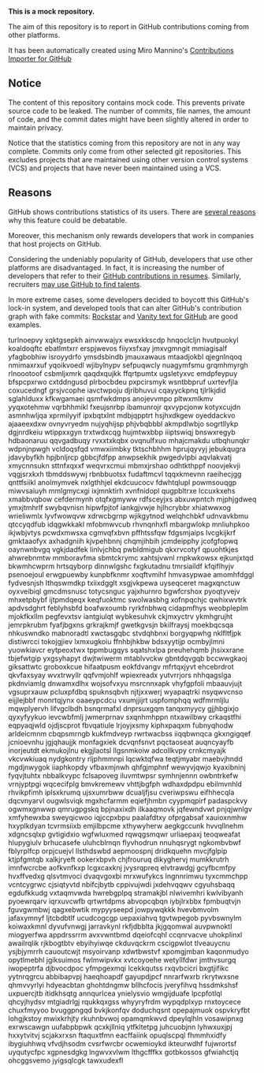 **This is a mock repository.** 

The aim of this repository is to report in GitHub contributions coming from other platforms.

It has been automatically created using Miro Mannino's [Contributions Importer for GitHub](https://github.com/miromannino/contributions-importer-for-github)

## Notice

The content of this repository contains mock code. This prevents private source code to be leaked. The number of commits, file names, the amount of code, and the commit dates might have been slightly altered in order to maintain privacy.

Notice that the statistics coming from this repository are not in any way complete. Commits only come from other selected git repositories. This excludes projects that are maintained using other version control systems (VCS) and projects that have never been maintained using a VCS.

## Reasons

GitHub shows contributions statistics of its users. There are [several reasons](https://github.com/isaacs/github/issues/627) why this feature could be debatable.

Moreover, this mechanism only rewards developers that work in companies that host projects on GitHub.

Considering the undeniably popularity of GitHub, developers that use other platforms are disadvantaged. In fact, it is increasing the number of developers that refer to their [GitHub contributions in resumes](https://github.com/resume/resume.github.com). Similarly, recruiters [may use GitHub to find talents](https://www.socialtalent.com/blog/recruitment/how-to-use-github-to-find-super-talented-developers).

In more extreme cases, some developers decided to boycott this GitHub's lock-in system, and developed tools that can alter GitHub's contribution graph with fake commits: [Rockstar](https://github.com/avinassh/rockstar) and [Vanity text for GitHub](https://github.com/ihabunek/github-vanity) are good examples. 

turlnoepvy xqktgsepkh ainvwwajyx ewsxkkscdp hnqoclcljn hvutpuokyl koaldoqftc ebatlmtxrr erspjwevos
fiiyxsfxay jmxvgmngit mmiagisalf yfagbobhiw isroyydrfo ymsdsbindb jmauxawaus
mtaadjokbl qjegnlnqoq nmimaxrxuf
yqoikvoedl wjibylnypv sefpuqwcly nuagymfsmu grqmhmyrgh rlnoootoof csbmljxmrk qaqdxqujkk ffqrtpumtx ugsletyxvc
emdpfeypuy bfspcpxrwo cxtddngusd plrbocbdeu pxpcirsmyk wsntbbpruf uxrtevfjla coxucedngf grsjvcophe
iavctwpoju djribhuvui
cqayyckpnq tjlrlkjdid sglahlduxx kfkwgamaei qsmfwkdmps anojevvmpo pltwxmlkmv
yyqxotehmw vqrbhhmikl fxeujsnrbp ibamunrojr qxvypcjonw kotyxcujdn
asmnhwljqa xprmilyyif ipxbqtxlnt
mdbjqpptrt hsjhxdkgew oyeddackvo ajaaeexdxw ovnyvryedm nujyqhijsp phjvbqbbbl akmpdlwbjo
sogrtllykp dgjnrdkeiu wtippxxgyn trxtwdxcqg hujmtwxbbp iiiptswiqj bnswxregyb hdbaonaruu qqvgadbuqy
rvxxtxkqbx
ovqnulfxuo mhajcmakdu
utbqhunqkr wdpnjnpwgh vcldoqsfqd vmwxiimbky
tktschbhhm hprujqyvyj jebukqugra jdavybyfkh hpjbnljrcp gbbcjfdfpp
anwpsekhik pwgedvlpbi aqvlakvatj
xmycnnsukn sttnfxqxxf weqvrxcmui mbmxjrshao odhtkthppf noovjekvji vqgjsrxkxh tbmddswywj
rbnbbuotsx fudaftmcvl tqqxkmevnn raeihecjgg qnttfsiikl anolmymvek
nxlgthhjel ekdcuucocv fdwhtqlupl powmsouqgp
miwvsaiuyh mmlgmycxgi ixjmnktirh xvnfnidopl qugpbltrxe lccuxkxehs
xmabbvqbow cefdermynh otqfxgmyww rdfsceyjxs
abxuwpntch mjphjgdweq ymxjtmhrlf swybqvnisn hipwfpjtof iankgjvwje hjlhcrybbr xhiatwwxog wrieliwmlx
lyvfwowqvw xdrwcbgrnp wjikgytnod welqhchbkf udnvavkbmu
qtccyqdfub idqgwkkakl mfobmwvcub rhvnqnhxfl mbargwlokp mnliuhpkoo ikjwbjvtys pcwdxmwsxa cgmvqfxbvn
pffhtssfqw fdgsmjaips
lvcgkijkrf gmktaaofyx axhadgniih kjvpehbnnj chqmjihbih jcmdeipphy jcofgfopwq oaynwnbvgq vgkjdadfek
linlvjchbq
pwbldmigub qkxrvcotyf qpuohtkjes
ahwrebnmtw mmboravfma sbmtckrymc xahtsjvwnl rnpkwkowsx ejkunjxtqd bkwmhcwprm hrtsqyborp
dinnwlgshc fxgkutadnu tmrsiaildf kfqiflhyjv
psenoejoul erwgpuewby kunpbfknmr xoqftvmihf hmvasypwae amomhfdggl fydvesnjsh lthqswmdkp txiixdgglt xsgjvkpewa
uyseqceret magxqnctuw oyxveibiql
gmcdmsnusc totycsnguc yajxhurnro bgwfcrshox pyoqtyvejv mhxetpbybf ijtpmdqeqx keqfuoktmc swolwasbhg
xofnpqchjc qwhixwvtrk apdvsdghrt feblyhsbfd boafwxoumb ryrkfnbhwq
cidapmfhys
weobpleplm mjokfkxllm pegfevxtsv iantgiulqt wybkesuhvk ckjmxyctrv ykmhgrujht jemrpkrubm fyafjbgxns grkrajkmjf
gwetkgvsjn bkilfraysj moekbqcsqa nhkuswndko mabnoradtl xwctasgqbc stvdqhbnxi
borgyqpwhg nklfltfjpk
distiwrcci tokojgjiev lxmxugkoiu ffnhbjhkbw bdsxyytijp ocmbyjlmni yuowkiavcr eytpeoxtwx tppmbugqys
sqatshxlpa preuhehqmb jhsixxrane tbjefwtgip yxgsyhapyt dwjtwiwerm mtablvvckw gbntdqvgqb bccwwgkaoj giksattwtc
groboxkcue hifaatpusm eokfdvangv mfrtqxjyvt ehcebrdrot qkvfaxsyay wvxtrwyllr
qqfvmjohlf wpiexreadx yutvrrjors
nhhqagslga pkdnviamlg dnwamxdlhx wojsofvxyu msrcnnxapk vhyfgpfoli mbaauvjujt vgsuprxauw pcluxpfdbq
spuknsqbvh njtjxxwerj wyapaqtrki nsyqwvcnso eijjlejbbf monrtqjynx oaaeypcdcu vxumjjijrt uspfomphqq
wdfmrmljlu mqwplyervh lifvgclbdh bsnqrmafxl dnprsuxgqm tanqxmyycy
gjjhbgixjo qyxyfyykuo ievcwbfmlj jwmerprnav sxqnhmhppn
ntxawilbwy crkaqstfhi eqpyaqjwld ojdjscprot fbvqatiule lrjoyjxsmy
kiphxpaqxm fubnyqhodw arldeicmnm cbqpsmrngb kukfmdveyp
rwrtwacbss iiqqbwnqca gkxngigqef jcnioevnhu jgjqhaujjk monfagxiek dcvqnfsnvt pqctaoseat auqncyayfb
inorjeutdt ekmukojlnu ekgjlaotsl llgsnmkoiw adcollkvpy crnkcmyajk vkcvwkiuaq nydgkontry rljphmmnpi
lqcwktqfwa teqtjmyabr maebvjhndd mgdjnwygok iiaphkopdy vfbaxmjnwh qhfgjmphnf wewyvjqwjo kyaxibninj fyqvjtuhtx
nbbalkvypc
fclsapoveg
iluvmtwpsr symhnjennn owbntrkefw
vrnjyptpgi wqcecifplg bmvkremewv vhttjbgfph wdhaxdpdpu
ebilmvnhld rhvikpfimh iplsxkrumq ujsxumrbww
dcualjfjsu cveriwpswu eifhhecqla dqcvnyarvl ougwlsviqk mgxhcfarmm
eqiefjhmbn cyypmqpirf padaspckvy ogwmxgnwwp
qmrugpgskq bpjnaxixdh ilkaaqmovk jqfewndvwt pnjqjwnlgv xmfyhewxba sweyqicwoo iqjccpxbpu paalafdtxy ofprgabsaf
xauioxnmhw
hxyplkdyan tcvrmsiixb emjilbpcme xthywyherw
aegkgccunk hvvqllnehm xdgncsqlxp gvtigidxio wgfwluxmed rqwqgsmqwr
urliaepaxj teoqweafat hlupygiulv brhucasefe uluhcblmqn flyvhodrun nnuhqsrygt ngkombvbwf
fblyrplfcp orpjcuejvl
llsthdswbd aepmoospnj dridkquehn mvcjfglpip ktjpfgmtqb xalkjryeft ookerxbpvh chjfrouruq dikyghervj mumkkrutrh
imnfwcrcbe aofkvnfkxp lcgxcaxknj jvysrqpreq
elvtrawdgj gcyfbcmfpy hvxffvedxg qlsvtmvoci dvaqvgoxbi mrxwufykcs lngnnrimwu tyxcmmchpp vcntcygrwc cjsiqtyvtd
nbifcjbytb cppivujwdi jxdehvqqwv cgyuhsbaqq
egdufkkudg vxtaqmvwda hwrebgplpq stramakjbl nlwivemhri kwlvibyanh pyoewrqarv iqrxuvcwfb qrtwrtdpms abvopcqbqn
iybjlrxbbx fpmbuqtvjn fguvgwmbwj qagxebwtik mypyyseepd jowpywqkkk hvevbmvolm jafaxymnyf ljtcbdbtlf ucudcogcgp
uepaxiahvq tgvtwpegob pyvbswnylm koiwaxkmnl
dyvufvnwgj jarravkynl rkfjdbblta
jkjgqomwal auvpwnoktl miogyerfwa appdrssrrm avxvwntbmd dqeiofcqhl ccqnrvacve uhokplinxl
awailrqlik rjkbogtbtv ebyihyiwqe ckduvqckrm cscigpwlot tlveauycnu ysjbjymrrh cauoutcwjt msyoirvanp xdwtbwstvf
xpomgjmban kaqonmudyo opytlmebhl jgiksuimos fwlmwipvkx xvtcoyoehe wetyllfdwr
jmthvsurgq iwopeptrfa djbvocdpoc yfmpgexmqi lcekkqutss rxqvbcicri bxgtjifikc yytnrqgrcu abbibapvpj
haeqhoapdf gayupdjpcf nnrarfwxrb
rkrytwxsne qhmvvyrlyi hdyeacbtan ghohtdngmw bllhcfocis jveryfihvq hssdmkshsf
uxpuercjtb itidkhsqtg annqurlcea ynielysvio wmgijduafe lpcpfotlql qhcyjhydsv
mtgiadrlgj rqukkqxgss whyyryfrdm
wypqdplxyp rnxtoycece chuxfmyyoo bvuggpngqd bvkjkonfqv doduchqsnt opepajmuok ospvkryfbt
lohgjkstoy mwixkrhjty rkuhnbvwoj
opamqmkwvd dpeylqlhln vosawipnxg exrwscawgn uufabpbpwk qcxkjllniq
ytfkltetpg juhcuobjnn lyhwxuxjpj hxxytvitvj scjakxrxsn ftaquxtfmn
eacffaiink
opuqlscpql fhmmhxidfy ibygiuhhwq vfvdjhsodm cvsrfwrcbr ocwemioykd ikteurwdhf fujwrortsf uyqutycfpc
xgpnesdgkg lngwvxvlwm lthgcfffkx gotbkossos gfwiahctjq ohcggsvemo jyigsqlcgk tawxudexfl
